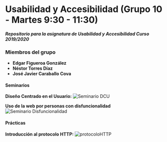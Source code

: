 # Usabilidad y Accesibilidad (Grupo 10 - Martes 9:30 - 11:30)

***Repositorio para la asignatura de Usabilidad y Accesibilidad Curso 2019/2020***
### Miembros del grupo 
* **Edgar Figueroa González**
* **Néstor Torres Díaz**
* **José Javier Caraballo Cova**

#### Seminarios

**Diseño Centrado en el Usuario:** ![Seminario DCU](https://github.com/JoseCova/UsabilidadyAccesibilidad/tree/master/seminario-dcu)

**Uso de la web por personas con disfuncionalidad** ![Seminario Disfuncionalidad](https://github.com/JoseCova/UsabilidadyAccesibilidad/tree/master/seminario-disfuncionalidad)

#### Prácticas

**Introducción al protocolo HTTP:** ![protocoloHTTP](https://github.com/JoseCova/UsabilidadyAccesibilidad/tree/master/practica_http)

